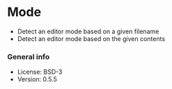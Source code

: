 # Mode

* Detect an editor mode based on a given filename
* Detect an editor mode based on the given contents

### General info

* License: BSD-3
* Version: 0.5.5
